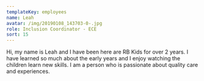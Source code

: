 ```yaml
---
templateKey: employees
name: Leah
avatar: /img/20190108_143703-0-.jpg
role: Inclusion Coordinator - ECE
sort: 15
---
```

Hi, my name is Leah and I have been here are RB Kids for over 2 years. I have learned so much about the early years and I enjoy watching the children learn new skills. I am a person who is passionate about quality care and experiences.
